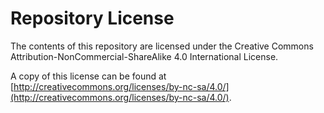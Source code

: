 # Repository License 
The contents of this repository are licensed under the Creative Commons Attribution-NonCommercial-ShareAlike 4.0 International License. 

A copy of this license can be found at [http://creativecommons.org/licenses/by-nc-sa/4.0/](http://creativecommons.org/licenses/by-nc-sa/4.0/).